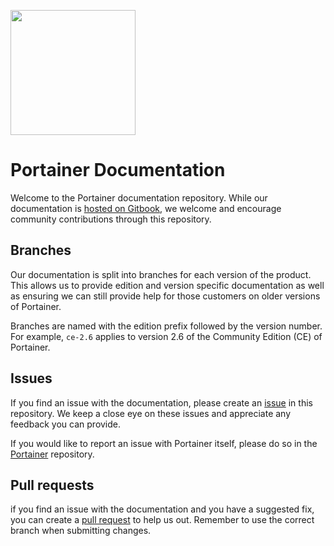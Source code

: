<p align="left">
  <img src="https://avatars1.githubusercontent.com/u/22225832?s=400&v=4" width="200">
</p>

# Portainer Documentation

Welcome to the Portainer documentation repository. While our documentation is [hosted on Gitbook](https://docs.portainer.io/), we welcome and encourage community contributions through this repository.

## Branches

Our documentation is split into branches for each version of the product. This allows us to provide edition and version specific documentation as well as ensuring we can still provide help for those customers on older versions of Portainer. 

Branches are named with the edition prefix followed by the version number. For example, `ce-2.6` applies to version 2.6 of the Community Edition (CE) of Portainer.

## Issues

If you find an issue with the documentation, please create an [issue](https://github.com/portainer/portainer-docs/issues) in this repository. We keep a close eye on these issues and appreciate any feedback you can provide. 

If you would like to report an issue with Portainer itself, please do so in the [Portainer](https://github.com/portainer/portainer/issues) repository.

## Pull requests

if you find an issue with the documentation and you have a suggested fix, you can create a [pull request](https://github.com/portainer/portainer-docs/pulls) to help us out. Remember to use the correct branch when submitting changes.
